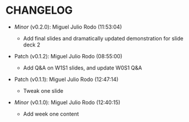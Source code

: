 # CHANGELOG

- *Minor* (v0.2.0): Miguel Julio Rodo (11:53:04)
  - Add final slides and dramatically updated demonstration for slide deck 2

- Patch (v0.1.2): Miguel Julio Rodo (08:55:00)
  - Add Q&A on W1S1 slides, and update W0S1 Q&A
- Patch (v0.1.1): Miguel Julio Rodo (12:47:14)
  - Tweak one slide
- *Minor* (v0.1.0): Miguel Julio Rodo (12:40:15)
  - Add week one content

